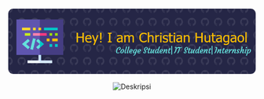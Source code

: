 


![ChristianHutagaol](img/Banner.png)

<div style="text-align: center;">
  <img src="https://tenor.com/view/anime-greetings-cute-gif-14655909.gif" alt="Deskripsi" style="max-width: 100%; height: auto;">
</div>
<!--
**ChristianHutagaol/ChristianHutagaol** is a ✨ _special_ ✨ repository because its `README.md` (this file) appears on your GitHub profile.

Here are some ideas to get you started:

- 🔭 I’m currently working on ...
- 🌱 I’m currently learning ...
- 👯 I’m looking to collaborate on ...
- 🤔 I’m looking for help with ...
- 💬 Ask me about ...
- 📫 How to reach me: ...
- 😄 Pronouns: ...
- ⚡ Fun fact: ...
-->
- 🌱 I’m currently learning Python


